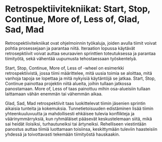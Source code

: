 # Retrospektiivitekniikat: Start, Stop, Continue, More of, Less of, Glad, Sad, Mad

Retrospektiivitekniikat ovat ohjelmoinnin työkaluja, joiden avulla tiimit voivat pohtia prosessejaan ja parantaa niitä. Iteraation lopussa käytävät retrosepktiivit voivat auttaa seuraavien sprinttien toteutuksessa ja parantaa tiimityötä, sekä vähentää uupumusta tehostaessaan työskentelyä.

Start, Stop, Continue, More of, Less of -wheel on esimerkki retrospektiivistä, jossa tiimi määrittelee, mitä uusia toimia se aloittaa, mitä vanhoja tapoja se lopettaa ja mitä nykyisiä käytäntöjä se jatkaa. Start, Stop, Continue painottaa projektin niitä alueita, joihin tullaan jatkossa panostamaan. More of, Less of taas painottuu mihin osa-alueisiin tullaan laittamaan vähän enemmän tai vähemmän aikaa. 

Glad, Sad, Mad retrospektiivit taas luokittelevat tiimin jäsenien sprintin aikaisia tunteita ja kokemuksia. Tunnetietoisuuden edistäminen lisää tiimin yhteenkuuluvuutta ja mahdollisesti ehkäisee tulevia konflikteja ja väärinymmärryksiä, kun ryhmäläiset pääsevät keskustelemaan siitä, mikä sai heidät iloisiksi, turhautuneiksi tai ärtyneiksi. Rehelliseen viestintään panostus auttaa tiimiä luottamaan toisiinsa, keskittymään tuleviin haasteisiin yhdessä ja toivottavasti tekemään tiimityöstä hauskaakin.


